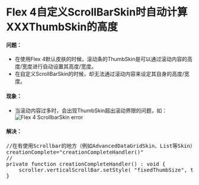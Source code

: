 # Flex 4自定义ScrollBarSkin时自动计算XXXThumbSkin的高度

#### 问题：
* 在使用Flex 4默认皮肤的时候，滚动条的ThumbSkin是可以通过滚动内容的高度/宽度进行自动设置其高度/宽度。
* 在自定义ScrollBarSkin的时候，却无法通过滚动内容来设定其自身的高度/宽度。

#### 现象：
* 当滚动内容过多时，会出现ThumbSkin超出滚动界限的问题，如：![Flex 4 ScrollbarSkin error](http://i.imgur.com/AoYxXdS.png)

#### 解决：
<pre>
//在有使用Scrollbar的地方（例如AdvancedDataGridSkin、List等Skin）加入：
creationComplete="creationCompleteHandler()"
//
private function creationCompleteHandler() : void {
    scroller.verticalScrollBar.setStyle( "fixedThumbSize", true );
}
</pre>